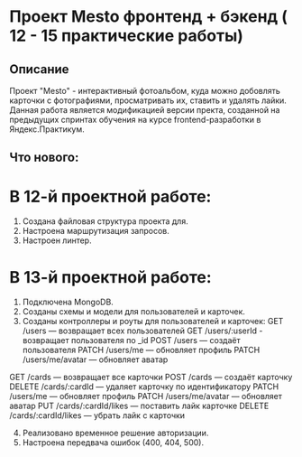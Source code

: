 # Проект Mesto фронтенд + бэкенд ( 12 - 15 практические работы)

## Описание

Проект "Mesto"  - интерактивный фотоальбом, куда можно добовлять карточки с фотографиями, просматривать их, ставить и удалять лайки. 
Данная работа является модификацией версии пректа, созданной на предыдущих спринтах обучения на курсе frontend-разработки в Яндекс.Практикум.

## Что нового:

# В 12-й проектной работе:
1. Создана файловая структура проекта для.
2. Настроена маршрутизация запросов.
3. Настроен линтер.

# В 13-й проектной работе:
1. Подключена MongoDB.
2. Созданы схемы и модели для пользователей и карточек.
3. Созданы контроллеры и роуты для пользователей и карточек:
  GET /users — возвращает всех пользователей
  GET /users/:userId - возвращает пользователя по _id
  POST /users — создаёт пользователя
  PATCH /users/me — обновляет профиль
  PATCH /users/me/avatar — обновляет аватар

  GET /cards — возвращает все карточки
  POST /cards — создаёт карточку
  DELETE /cards/:cardId — удаляет карточку по идентификатору 
  PATCH /users/me — обновляет профиль
  PATCH /users/me/avatar — обновляет аватар
  PUT /cards/:cardId/likes — поставить лайк карточке
  DELETE /cards/:cardId/likes — убрать лайк с карточки 

4. Реализовано временное решение авторизации.
5. Настроена передвача ошибок (400, 404, 500).


